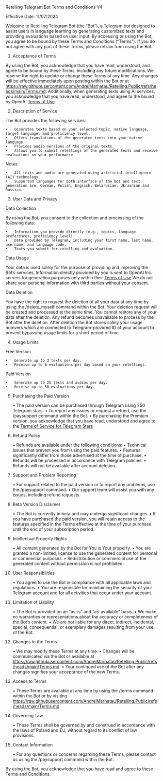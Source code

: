 Retelling Telegram Bot Terms and Conditions V4

Effective Date: 11/07/2024

Welcome to Retelling Telegram Bot (the “Bot”), a Telegram bot designed to assist users in language learning by generating customized texts and providing evaluations based on user input. By accessing or using the Bot, you agree to be bound by these Terms and Conditions (“Terms”). If you do not agree with any part of these Terms, please refrain from using the Bot.

1. Acceptance of Terms

By using the Bot, you acknowledge that you have read, understood, and agree to be bound by these Terms, including any future modifications. We reserve the right to update or change these Terms at any time. Any changes will be effective immediately upon posting within the Bot or at https://raw.githubusercontent.com/AndreiMarhatau/Retelling.Public/refs/heads/main/Terms.md.
Additionally, when generating texts using AI services, you acknowledge that you have read, understood, and agree to the bound by OpenAI [Terms of Use](https://openai.com/policies/row-terms-of-use/).

2. Description of Service

The Bot provides the following services:

	•	Generates texts based on your selected topic, native language, target language, and proficiency level.
	•	Offers translations of the generated texts into your native language.
	•	Provides audio versions of the original texts.
	•	Allows you to submit retellings of the generated texts and receive evaluations on your performance.

Notes:

	•	All texts and audio are generated using artificial intelligence (AI) technology.
 	•	Supported languages for both interface of the bot and text generation are: German, Polish, English, Belarusian, Ukrainian and Russian.

3. User Data and Privacy

Data Collection

By using the Bot, you consent to the collection and processing of the following data:

	•	Information you provide directly (e.g., topics, language preferences, proficiency level).
	•	Data provided by Telegram, including your first name, last name, username, and language code.
	•	Texts you submit for retelling and evaluation.

Data Usage

Your data is used solely for the purpose of providing and improving the Bot’s services.
Information directly provided by you is sent to OpenAI Inc. servers for generation purposes only within their [Terms of Use](https://openai.com/policies/row-terms-of-use/)
We do not share your personal information with third parties without your consent.

Data Deletion

You have the right to request the deletion of all your data at any time by using the /delete_myself command within the Bot.
Your deletion request will be created and processed at the same time.
You cannot restore any of your data after the deletion.
Any refund becomes unavailable to process by the Bot after the deletion.
After deletion the Bot stores solely your usage numvers which are connected to Telegram-provided ID of your account to prevent bypassing usage limits for a short period of time.

4. Usage Limits

Free Version

	•	Generate up to 3 texts per day.
	•	Receive up to 6 evaluations per day based on your retellings.

Paid Version

	•	Generate up to 25 texts and audios per day.
	•	Receive up to 50 evaluations per day.

5. Purchasing the Paid Version

	•	The paid version can be purchased through Telegram using 250 Telegram stars.
	•	To report any issues or request a refund, use the /paysupport command within the Bot.
	•	By purchasing the Premium version, you acknowledge that you have read, understood and agree to the [Terms of Service for Telegram Stars](https://telegram.org/tos/stars)

7. Refund Policy

	•	Refunds are available under the following conditions:
	  •	Technical issues that prevent you from using the paid features.
	  •	Features significantly differ from those advertised at the time of purchase.
   	•	Refunds will be processed in accordance with Telegram policies.
      	•	Refunds will not be available after account deletion.

9. Support and Problem Reporting

	•	For support related to the paid version or to report any problems, use the /paysupport command.
	•	Our support team will assist you with any issues, including refund requests.

10. Beta Version Disclaimer

	•	The Bot is currently in beta and may undergo significant changes.
	•	If you have purchased the paid version, you will retain access to the features specified in the Terms effective at the time of your purchase until the end of your subscription period.

11. Intellectual Property Rights

	•	All content generated by the Bot for You is Your property.
	•	You are granted a non-limited, license to use the generated content for personal or commercial purposes.
	•	Redistribution or commercial use of the generated content without permission is not prohibited.

12. User Responsibilities

	•	You agree to use the Bot in compliance with all applicable laws and regulations.
	•	You are responsible for maintaining the security of your Telegram account and for all activities that occur under your account.

13. Limitation of Liability

	•	The Bot is provided on an “as-is” and “as-available” basis.
	•	We make no warranties or representations about the accuracy or completeness of the Bot’s content.
	•	We are not liable for any direct, indirect, incidental, special, consequential, or exemplary damages resulting from your use of the Bot.

14. Changes to the Terms

	•	We may modify these Terms at any time.
	•	Changes will be communicated via the Bot or available at https://raw.githubusercontent.com/AndreiMarhatau/Retelling.Public/refs/heads/main/Terms.md.
	•	Your continued use of the Bot after any changes signifies your acceptance of the new Terms.

15. Access to Terms

	•	These Terms are available at any time by using the /terms command within the Bot or by visiting https://raw.githubusercontent.com/AndreiMarhatau/Retelling.Public/refs/heads/main/Terms.md.

16. Governing Law

	•	These Terms shall be governed by and construed in accordance with the laws of Poland and EU, without regard to its conflict of law provisions.

17. Contact Information

	•	For any questions or concerns regarding these Terms, please contact us using the /paysupport command within the Bot.

By using the Bot, you acknowledge that you have read and agree to these Terms and Conditions.
